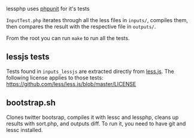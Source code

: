 lessphp uses [phpunit](https://github.com/sebastianbergmann/phpunit/) for it's tests

`InputTest.php` iterates through all the less files in `inputs/`, compiles them,
then compares the result with the respective file in `outputs/`.

From the root you can run `make` to run all the tests.

## lessjs tests

Tests found in `inputs_lessjs` are extracted directly from
[less.js](https://github.com/less/less.js). The following license applies to
those tests: https://github.com/less/less.js/blob/master/LICENSE

## bootstrap.sh

Clones twitter bootsrap, compiles it with lessc and lessphp, cleans up results
with sort.php, and outputs diff. To run it, you need to have git and lessc
installed.

